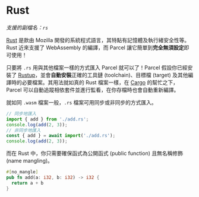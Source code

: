 # Rust

_支援的副檔名：`rs`_

[Rust](https://www.rust-lang.org) 是款由 Mozilla 開發的系統程式語言，其特點有記憶體及執行緒安全性等。Rust 近來支援了 WebAssembly 的編譯，而 Parcel 讓它簡單到**完全無須設定**即可使用！

只要將 `.rs` 用與其他檔案一樣的方式匯入 Parcel 就可以了！Parcel 假設你已經安裝了 [Rustup](https://rustup.rs)，並會**自動安裝**正確的工具鏈 (toolchain)、目標檔 (target) 及其他編譯時的必要檔案。其用法就如真的 Rust 檔案一樣，在 [Cargo](https://github.com/rust-lang/cargo) 的幫忙之下，Parcel 可以自動追蹤相依套件並進行監看，在你存檔時也會自動重新編譯。

就如同 `.wasm` 檔案一般，`.rs` 檔案可用同步或非同步的方式匯入。

```js
// 同步地匯入
import { add } from './add.rs';
console.log(add(2, 3));
// 非同步地匯入
const { add } = await import('./add.rs');
console.log(add(2, 3));
```

而在 Rust 中，你只需要確保函式為公開函式 (public function) 且無名稱修飾 (name mangling)。

```rs
#[no_mangle]
pub fn add(a: i32, b: i32) -> i32 {
  return a + b
}
```
